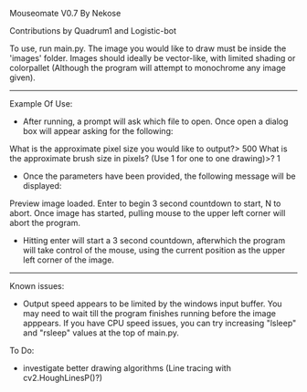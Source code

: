Mouseomate V0.7
By Nekose

Contributions by Quadrum1 and Logistic-bot


To use, run main.py. The image you would like to draw must be inside the 'images' folder. Images should ideally be vector-like, with limited shading or colorpallet (Although the program will attempt to monochrome any image given).

***
Example Of Use:

* After running, a prompt will ask which file to open. Once open a dialog box will appear asking for the following:

What is the approximate pixel size you would like to output?> 500
What is the approximate brush size in pixels? (Use 1 for one to one drawing)>? 1

* Once the parameters have been provided, the following message will be displayed:

Preview image loaded. Enter to begin 3 second countdown to start, N to abort. Once image has started, pulling mouse to the upper left corner will abort the program.

* Hitting enter will start a 3 second countdown, afterwhich the program will take control of the mouse, using the current position as the upper left corner of the image.

***

Known issues:
* Output speed appears to be limited by the windows input buffer. You may need to wait till the program finishes running before the image apppears. If you have CPU speed issues, you can try increasing "lsleep" and "rsleep" values at the top of main.py.

To Do:
* investigate better drawing algorithms (Line tracing with cv2.HoughLinesP()?)
